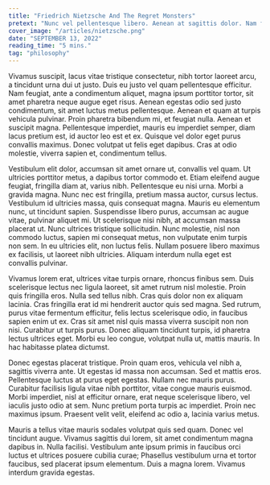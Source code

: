 ```yaml
---
title: "Friedrich Nietzsche And The Regret Monsters"
pretext: "Nunc vel pellentesque libero. Aenean at sagittis dolor. Nam fermentum quam metus, et finibus est condimentum non. Curabitur sed est semper, fermentum lectus in, consequat erat. Maecenas eleifend magna eget purus commodo vehicula. Sed volutpat faucibus ex, sit amet pellentesque est dictum ut. Vivamus eget aliquam justo, at placerat justo. Morbi fringilla quis neque quis vehicula. Lorem ipsum dolor sit amet, consectetur adipiscing elit. Morbi ultricies est quis justo pellentesque malesuada."
cover_image: "/articles/nietzsche.png"
date: "SEPTEMBER 13, 2022"
reading_time: "5 mins."
tag: "philosophy"
---
```


Vivamus suscipit, lacus vitae tristique consectetur, nibh tortor laoreet arcu, a tincidunt urna dui ut justo. Duis eu justo vel quam pellentesque efficitur. Nam feugiat, ante a condimentum aliquet, magna ipsum porttitor tortor, sit amet pharetra neque augue eget risus. Aenean egestas odio sed justo condimentum, sit amet luctus metus pellentesque. Aenean et quam at turpis vehicula pulvinar. Proin pharetra bibendum mi, et feugiat nulla. Aenean et suscipit magna. Pellentesque imperdiet, mauris eu imperdiet semper, diam lacus pretium est, id auctor leo est et ex. Quisque vel dolor eget purus convallis maximus. Donec volutpat ut felis eget dapibus. Cras at odio molestie, viverra sapien et, condimentum tellus.

Vestibulum elit dolor, accumsan sit amet ornare ut, convallis vel quam. Ut ultricies porttitor metus, a dapibus tortor commodo et. Etiam eleifend augue feugiat, fringilla diam at, varius nibh. Pellentesque eu nisi urna. Morbi a gravida magna. Nunc nec est fringilla, pretium massa auctor, cursus lectus. Vestibulum id ultricies massa, quis consequat magna. Mauris eu elementum nunc, ut tincidunt sapien. Suspendisse libero purus, accumsan ac augue vitae, pulvinar aliquet mi. Ut scelerisque nisi nibh, at accumsan massa placerat ut. Nunc ultrices tristique sollicitudin. Nunc molestie, nisl non commodo luctus, sapien mi consequat metus, non vulputate enim turpis non sem. In eu ultricies elit, non luctus felis. Nullam posuere libero maximus ex facilisis, ut laoreet nibh ultricies. Aliquam interdum nulla eget est convallis pulvinar.

Vivamus lorem erat, ultrices vitae turpis ornare, rhoncus finibus sem. Duis scelerisque lectus nec ligula laoreet, sit amet rutrum nisl molestie. Proin quis fringilla eros. Nulla sed tellus nibh. Cras quis dolor non ex aliquam lacinia. Cras fringilla erat id mi hendrerit auctor quis sed magna. Sed rutrum, purus vitae fermentum efficitur, felis lectus scelerisque odio, in faucibus sapien enim ut ex. Cras sit amet nisl quis massa viverra suscipit non non nisi. Curabitur ut turpis purus. Donec aliquam tincidunt turpis, id pharetra lectus ultrices eget. Morbi eu leo congue, volutpat nulla ut, mattis mauris. In hac habitasse platea dictumst.

Donec egestas placerat tristique. Proin quam eros, vehicula vel nibh a, sagittis viverra ante. Ut egestas id massa non accumsan. Sed et mattis eros. Pellentesque luctus at purus eget egestas. Nullam nec mauris purus. Curabitur facilisis ligula vitae nibh porttitor, vitae congue mauris euismod. Morbi imperdiet, nisl at efficitur ornare, erat neque scelerisque libero, vel iaculis justo odio at sem. Nunc pretium porta turpis ac imperdiet. Proin nec maximus ipsum. Praesent velit velit, eleifend ac odio a, lacinia varius metus.

Mauris a tellus vitae mauris sodales volutpat quis sed quam. Donec vel tincidunt augue. Vivamus sagittis dui lorem, sit amet condimentum magna dapibus in. Nulla facilisi. Vestibulum ante ipsum primis in faucibus orci luctus et ultrices posuere cubilia curae; Phasellus vestibulum urna et tortor faucibus, sed placerat ipsum elementum. Duis a magna lorem. Vivamus interdum gravida egestas.